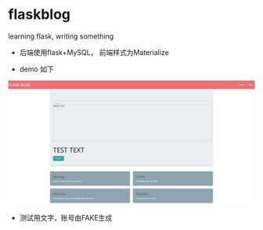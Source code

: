 # flaskblog
learning flask, writing something

* 后端使用flask+MySQL， 前端样式为Materialize

* demo 如下
  
![demo](demo.png)

* 测试用文字，账号由FAKE生成
